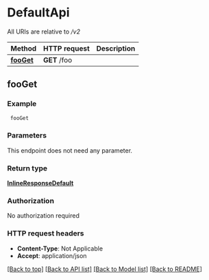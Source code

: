 # DefaultApi

All URIs are relative to */v2*

Method | HTTP request | Description
------------- | ------------- | -------------
[**fooGet**](DefaultApi.md#fooGet) | **GET** /foo | 



## fooGet



### Example

```bash
 fooGet
```

### Parameters

This endpoint does not need any parameter.

### Return type

[**InlineResponseDefault**](InlineResponseDefault.md)

### Authorization

No authorization required

### HTTP request headers

- **Content-Type**: Not Applicable
- **Accept**: application/json

[[Back to top]](#) [[Back to API list]](../README.md#documentation-for-api-endpoints) [[Back to Model list]](../README.md#documentation-for-models) [[Back to README]](../README.md)

